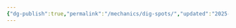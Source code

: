 ```yaml
---
{"dg-publish":true,"permalink":"/mechanics/dig-spots/","updated":"2025-04-12T16:08:08.602+01:00"}
---
```


